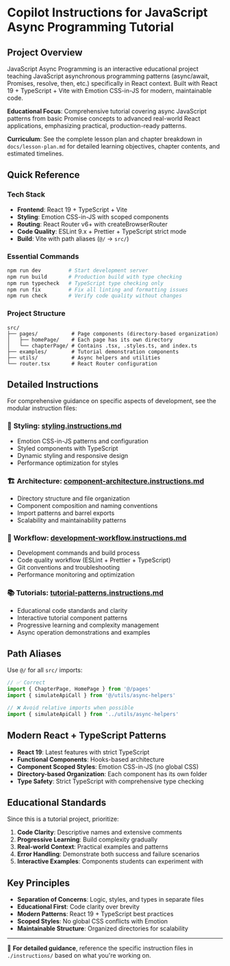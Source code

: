 # Copilot Instructions for JavaScript Async Programming Tutorial

## Project Overview

JavaScript Async Programming is an interactive educational project teaching JavaScript asynchronous programming patterns (async/await, Promises, resolve, then, etc.) specifically in React context. Built with React 19 + TypeScript + Vite with Emotion CSS-in-JS for modern, maintainable code.

**Educational Focus**: Comprehensive tutorial covering async JavaScript patterns from basic Promise concepts to advanced real-world React applications, emphasizing practical, production-ready patterns.

**Curriculum**: See the complete lesson plan and chapter breakdown in `docs/lesson-plan.md` for detailed learning objectives, chapter contents, and estimated timelines.

## Quick Reference

### Tech Stack

- **Frontend**: React 19 + TypeScript + Vite
- **Styling**: Emotion CSS-in-JS with scoped components
- **Routing**: React Router v6+ with createBrowserRouter
- **Code Quality**: ESLint 9.x + Prettier + TypeScript strict mode
- **Build**: Vite with path aliases (`@/` → `src/`)

### Essential Commands

```bash
npm run dev         # Start development server
npm run build       # Production build with type checking
npm run typecheck   # TypeScript type checking only
npm run fix         # Fix all linting and formatting issues
npm run check       # Verify code quality without changes
```

### Project Structure

```
src/
├── pages/           # Page components (directory-based organization)
│   ├── homePage/    # Each page has its own directory
│   └── chapterPage/ # Contains .tsx, .styles.ts, and index.ts
├── examples/        # Tutorial demonstration components
├── utils/           # Async helpers and utilities
└── router.tsx       # React Router configuration
```

## Detailed Instructions

For comprehensive guidance on specific aspects of development, see the modular instruction files:

### 🎨 **Styling**: [styling.instructions.md](./instructions/styling.instructions.md)

- Emotion CSS-in-JS patterns and configuration
- Styled components with TypeScript
- Dynamic styling and responsive design
- Performance optimization for styles

### 🏗️ **Architecture**: [component-architecture.instructions.md](./instructions/component-architecture.instructions.md)

- Directory structure and file organization
- Component composition and naming conventions
- Import patterns and barrel exports
- Scalability and maintainability patterns

### 🔧 **Workflow**: [development-workflow.instructions.md](./instructions/development-workflow.instructions.md)

- Development commands and build process
- Code quality workflow (ESLint + Prettier + TypeScript)
- Git conventions and troubleshooting
- Performance monitoring and optimization

### 📚 **Tutorials**: [tutorial-patterns.instructions.md](./instructions/tutorial-patterns.instructions.md)

- Educational code standards and clarity
- Interactive tutorial component patterns
- Progressive learning and complexity management
- Async operation demonstrations and examples

## Path Aliases

Use `@/` for all `src/` imports:

```typescript
// ✅ Correct
import { ChapterPage, HomePage } from '@/pages'
import { simulateApiCall } from '@/utils/async-helpers'

// ❌ Avoid relative imports when possible
import { simulateApiCall } from '../utils/async-helpers'
```

## Modern React + TypeScript Patterns

- **React 19**: Latest features with strict TypeScript
- **Functional Components**: Hooks-based architecture
- **Component Scoped Styles**: Emotion CSS-in-JS (no global CSS)
- **Directory-based Organization**: Each component has its own folder
- **Type Safety**: Strict TypeScript with comprehensive type checking

## Educational Standards

Since this is a tutorial project, prioritize:

1. **Code Clarity**: Descriptive names and extensive comments
2. **Progressive Learning**: Build complexity gradually
3. **Real-world Context**: Practical examples and patterns
4. **Error Handling**: Demonstrate both success and failure scenarios
5. **Interactive Examples**: Components students can experiment with

## Key Principles

- **Separation of Concerns**: Logic, styles, and types in separate files
- **Educational First**: Code clarity over brevity
- **Modern Patterns**: React 19 + TypeScript best practices
- **Scoped Styles**: No global CSS conflicts with Emotion
- **Maintainable Structure**: Organized directories for scalability

---

📖 **For detailed guidance**, reference the specific instruction files in `./instructions/` based on what you're working on.
